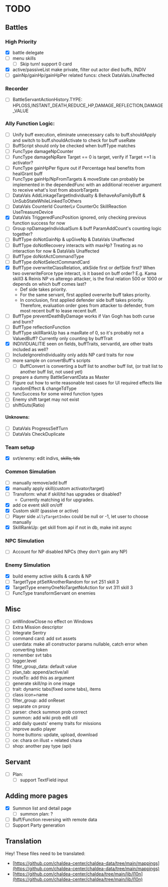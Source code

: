 # TODO

## Battles

### High Priority

- [x] battle delegate
- [ ] menu skills
  - [ ] Skip turn! support 0 card
- [x] active/passiveList make private, filter out actor died buffs, INDIV
- [ ] gainNp/gainHp/gainHpPer related funcs: check DataVals.Unaffected

### Recorder

- [ ] BattleServantActionHistory.TYPE: HPLOSS,INSTANT_DEATH,REDUCE_HP,DAMAGE_REFLECTION,DAMAGE_VALUE

### Ally Function Logic:

- [ ] Unify buff execution, eliminate unnecessary calls to buff.shouldApply and switch to buff.shouldActivate to check
      for buff useRate
- [ ] BuffScript should only be checked when buffType matches
- [ ] FuncType damageNpCounter
- [ ] FuncType damageNpRare Target == 0 is target, verify if Target ==1 is activator?
- [ ] FuncType gainHpPer figure out if Percentage heal benefits from healGrant buff
- [ ] FuncType gainHp/NpFromTargets & moveState can probably be implemented in the dependedFunc with an additional
      receiver argument to receive what's lost from absorbTargets
- [ ] DataVals AddLinkageTargetIndividualty & BehaveAsFamilyBuff & UnSubStateWhileLinkedToOthers
- [ ] DataVals CounterId CounterLv CounterOc SkillReaction UseTreasureDevice
- [x] DataVals TriggeredFuncPosition ignored, only checking previous function success for now
- [ ] Group npDamageIndividualSum & buff ParamAddCount's counting logic together?
- [ ] BuffType doNotGainNp & upGiveNp & DataVals Unaffected
- [ ] BuffType doNotRecovery interacts with maxHp? Treating as no interaction for now & DataVals Unaffected
- [ ] BuffType doNotActCommandType
- [ ] BuffType doNotSelectCommandCard
- [x] BuffType overwriteClassRelation, atkSide first or defSide first? When two overwriteForce type interact, is it
      based on buff order? E.g. Kama skill3 & Reinis NP vs alterego attacker, is the final relation 500 or 1000 or depends
      on which buff comes last?
  - Def side takes priority.
  - For the same servant, first applied overwrite buff takes priority.
  - In conclusion, first applied defender side buff takes priority. Therefore, evaluation order goes from attacker to
    defender, from most recent buff to lease recent buff.
- [ ] BuffType preventDeathByDamage works if Van Gogh has both curse and burn?
- [ ] BuffType reflectionFunction
- [ ] BuffType skillRankUp has a maxRate of 0, so it's probably not a ValuedBuff? Currently only counting by buffTrait
- [x] INDIVIDUALITIE seen on fields, buffTraits, servantId, are other traits included as well?
- [ ] IncludeIgnoreIndividuality only adds NP card traits for now
- [ ] more sample on convertBuff's scripts
  - [ ] BuffConvert is converting a buff list to another buff list, (or trait list to another buff list, not used yet)
- [ ] prepare a dummy BattleServantData as Master
- [ ] Figure out how to write reasonable test cases for UI required effects like randomEffect & changeTdType
- [ ] funcSuccess for some wired function types
- [ ] Enemy shift target may not exist
- [ ] shiftGuts(Ratio)

#### Unknowns:

- [ ] DataVals ProgressSelfTurn
- [ ] DataVals CheckDuplicate

### Team setup

- [x] svt/enemy: edit indivs, ~~skills, tds~~

### Common Simulation

- [ ] manually remove/add buff
- [x] manually apply skill(custom activator/target)
- [ ] Transform: what if skill/td has upgrades or disabled?
  - Currently matching id for upgrades.
- [x] add ce event skill on/off
- [x] Custom skill! (passive or active)
- [ ] Player side `allyTargetIndex` could be null or -1, let user to choose manually
- [x] SkillRankUp: get skill from api if not in db, make init async

### NPC Simulation

- [ ] Account for NP disabled NPCs (they don't gain any NP)

### Enemy Simulation

- [x] build enemy active skills & cards & NP
- [ ] TargetType ptSelfAnotherRandom for svt 251 skill 3
- [x] TargetType enemyOneNoTargetNoAction for svt 311 skill 3
- [ ] FuncType transformServant on enemies

## Misc

- [ ] onWindowClose no effect on Windows
- [ ] Extra Mission descriptor
- [ ] Integrate Sentry
- [ ] command card: add svt assets
- [ ] userdata: make all constructor params nullable, catch error when converting token
- [ ] remember svt tabs
- [ ] logger.level
- [ ] filter_group_data: default value
- [ ] plan_tab: append/active/all
- [ ] routeTo: add this as argument
- [ ] generate skill/np in one image
- [ ] trait: dynamic tabs(fixed some tabs), items
- [ ] class icon+name
- [ ] filter_group: add onReset
- [ ] separate cn proxy
- [ ] parser: check summon prob correct
- [ ] summon: add wiki prob edit util
- [ ] add daily quests' enemy traits for missions
- [ ] improve audio player
- [ ] home buttons: update, upload, download
- [ ] ce: chara on illust + related chara
- [ ] shop: another pay type (api)

## Servant

- [ ] Plan:
  - [ ] support TextField input

## Adding more pages

- [x] Summon list and detail page
  - [ ] summon plan: ?
- [ ] Buff/Function reversing with remote data
- [ ] Support Party generation

## Translation

Hey! These files need to be translated:

- [https://github.com/chaldea-center/chaldea-data/tree/main/mappings](https://github.com/chaldea-center/chaldea-data/tree/main/mappings)
- [https://github.com/chaldea-center/chaldea/tree/main/lib/l10n](https://github.com/chaldea-center/chaldea/tree/main/lib/l10n)

